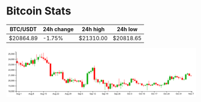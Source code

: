 # Bitcoin Stats

BTC/USDT|24h change|24h high|24h low|
|---|---|---|---|
|$20864.89|-1.75%|$21310.00|$20818.65|

<img src="./chart.svg">
